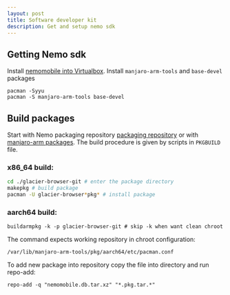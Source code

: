 ```yaml
---
layout: post
title: Software developer kit
description: Get and setup nemo sdk
---
```


## Getting Nemo sdk

Install [nemomobile into Virtualbox](/installation/). Install `manjaro-arm-tools` and `base-devel` packages

```
pacman -Syyu
pacman -S manjaro-arm-tools base-devel
```

## Build packages

Start with Nemo packaging repository [packaging repository](https://github.com/nemomobile-ux/nemo-packaging) or with [manjaro-arm packages](https://gitlab.manjaro.org/manjaro-arm/packages/community/nemo-ux).
The build procedure is given by scripts in `PKGBUILD` file. 

### x86_64 build:

```bash
cd ./glacier-browser-git # enter the package directory
makepkg # build package
pacman -U glacier-browser*pkg* # install package
```

### aarch64 build:

```
buildarmpkg -k -p glacier-browser-git # skip -k when want clean chroot
```

The command expects working repository in chroot configuration:
```
/var/lib/manjaro-arm-tools/pkg/aarch64/etc/pacman.conf
```

To add new package into repository copy the file into directory and run repo-add:
```
repo-add -q "nemomobile.db.tar.xz" "*.pkg.tar.*"
```